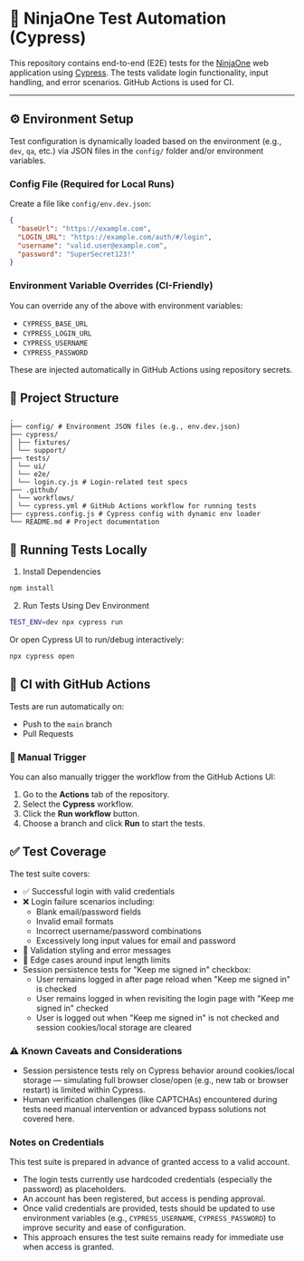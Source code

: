 # 🧪 NinjaOne Test Automation (Cypress)

This repository contains end-to-end (E2E) tests for the [NinjaOne](https://www.ninjaone.com/) web application using [Cypress](https://www.cypress.io/). The tests validate login functionality, input handling, and error scenarios. GitHub Actions is used for CI.

---

## ⚙️ Environment Setup

Test configuration is dynamically loaded based on the environment (e.g., `dev`, `qa`, etc.) via JSON files in the `config/` folder and/or environment variables.

### Config File (Required for Local Runs)

Create a file like `config/env.dev.json`:

```json
{
  "baseUrl": "https://example.com",
  "LOGIN_URL": "https://example.com/auth/#/login",
  "username": "valid.user@example.com",
  "password": "SuperSecret123!"
}
```

### Environment Variable Overrides (CI-Friendly)

You can override any of the above with environment variables:

- `CYPRESS_BASE_URL`
- `CYPRESS_LOGIN_URL`
- `CYPRESS_USERNAME`
- `CYPRESS_PASSWORD`

These are injected automatically in GitHub Actions using repository secrets.

## 📁 Project Structure
```
.
├── config/ # Environment JSON files (e.g., env.dev.json)
├── cypress/
│ ├── fixtures/
│ └── support/ 
├── tests/
│ └── ui/
│ └── e2e/
│ └── login.cy.js # Login-related test specs
├── .github/
│ └── workflows/
│ └── cypress.yml # GitHub Actions workflow for running tests
├── cypress.config.js # Cypress config with dynamic env loader
└── README.md # Project documentation
```

## 🚀 Running Tests Locally

1. Install Dependencies
```bash
npm install
```

2. Run Tests Using Dev Environment
```bash
TEST_ENV=dev npx cypress run
```

Or open Cypress UI to run/debug interactively:
```bash
npx cypress open
```

## 🤖 CI with GitHub Actions

Tests are run automatically on:

- Push to the `main` branch  
- Pull Requests

### 🧭 Manual Trigger

You can also manually trigger the workflow from the GitHub Actions UI:

1. Go to the **Actions** tab of the repository.
2. Select the **Cypress** workflow.
3. Click the **Run workflow** button.
4. Choose a branch and click **Run** to start the tests.

## ✅ Test Coverage

The test suite covers:

- ✅ Successful login with valid credentials
- ❌ Login failure scenarios including:
  - Blank email/password fields
  - Invalid email formats
  - Incorrect username/password combinations
  - Excessively long input values for email and password
- 🎨 Validation styling and error messages
- 🧪 Edge cases around input length limits
- Session persistence tests for "Keep me signed in" checkbox:
  - User remains logged in after page reload when "Keep me signed in" is checked
  - User remains logged in when revisiting the login page with "Keep me signed in" checked
  - User is logged out when "Keep me signed in" is not checked and session cookies/local storage are cleared

### ⚠️ Known Caveats and Considerations

- Session persistence tests rely on Cypress behavior around cookies/local storage — simulating full browser close/open (e.g., new tab or browser restart) is limited within Cypress.
- Human verification challenges (like CAPTCHAs) encountered during tests need manual intervention or advanced bypass solutions not covered here.

### Notes on Credentials

This test suite is prepared in advance of granted access to a valid account.

- The login tests currently use hardcoded credentials (especially the password) as placeholders.
- An account has been registered, but access is pending approval.
- Once valid credentials are provided, tests should be updated to use environment variables
  (e.g., `CYPRESS_USERNAME`, `CYPRESS_PASSWORD`) to improve security and ease of configuration.
- This approach ensures the test suite remains ready for immediate use when access is granted.
